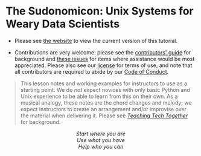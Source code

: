 # The Sudonomicon: Unix Systems for Weary Data Scientists

-   Please see [the website][site] to view the current version of this tutorial.

-   Contributions are very welcome:
    please see the [contributors' guide][contribute] for background
    and [these issues][help_wanted] for items where assistance would be most appreciated.
    Please also see our [license][license] for terms of use,
    and note that all contributors are required to abide by our [Code of Conduct][conduct].

> This lesson notes and working examples for instructors to use as a starting point.
> We do *not* expect novices with only basic Python and Unix experience to be able to learn from this on their own.
> As a musical analogy,
> these notes are the chord changes and melody;
> we expect instructors to create an arrangement and/or improvise over the material
> when delivering it.
> Please see [*Teaching Tech Together*][t3] for background.

<div align="center">
  <p>
    <em>
      Start where you are
      <br/>
      Use what you have
      <br/>
      Help who you can
    </em>
  </p>
</div>

[conduct]: https://gvwilson.github.io/sys-tutorial/conduct/
[contribute]: https://gvwilson.github.io/sys-tutorial/contributing/
[help_wanted]: https://github.com/gvwilson/sys-tutorial/issues?q=is%3Aissue+is%3Aopen+label%3Ahelp-wanted
[license]: https://gvwilson.github.io/sys-tutorial/license/
[site]: https://gvwilson.github.io/sys-tutorial/
[t3]: https://teachtogether.tech/
